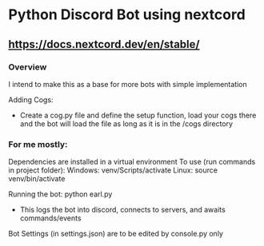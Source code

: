 # Python Discord Bot using nextcord

## https://docs.nextcord.dev/en/stable/

### Overview
I intend to make this as a base for more bots with simple implementation

Adding Cogs:
- Create a cog.py file and define the setup function, load your cogs there and the bot will load the file as long as it is in the /cogs directory

### For me mostly:
Dependencies are installed in a virtual environment
To use (run commands in project folder):
Windows: venv/Scripts/activate
Linux: source venv/bin/activate

Running the bot: python earl.py 
- This logs the bot into discord, connects to servers, and awaits commands/events

Bot Settings (in settings.json) are to be edited by console.py only 